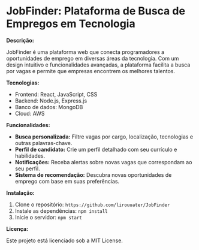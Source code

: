 # JobFinder: Plataforma de Busca de Empregos em Tecnologia

**Descrição:**

JobFinder é uma plataforma web que conecta programadores a oportunidades de emprego em diversas áreas da tecnologia. Com um design intuitivo e funcionalidades avançadas, a plataforma facilita a busca por vagas e permite que empresas encontrem os melhores talentos.

**Tecnologias:**

* Frontend: React, JavaScript, CSS
* Backend: Node.js, Express.js
* Banco de dados: MongoDB
* Cloud: AWS

**Funcionalidades:**

* **Busca personalizada:** Filtre vagas por cargo, localização, tecnologias e outras palavras-chave.
* **Perfil de candidato:** Crie um perfil detalhado com seu currículo e habilidades.
* **Notificações:** Receba alertas sobre novas vagas que correspondam ao seu perfil.
* **Sistema de recomendação:** Descubra novas oportunidades de emprego com base em suas preferências.

**Instalação:**

1. Clone o repositório: `https://github.com/lirouuater/JobFinder`
2. Instale as dependências: `npm install`
3. Inicie o servidor: `npm start`


**Licença:**

Este projeto está licenciado sob a MIT License.

